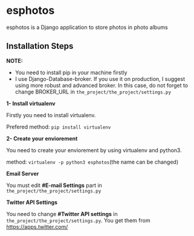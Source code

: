 # esphotos

esphotos is a Django application to store photos in photo albums

## Installation Steps
**NOTE:**

* You need to install pip in your machine firstly
* I use Django-Database-broker. If you use it on production, I suggest using more robust and advanced broker. In this case, do not forget to change BROKER_URL in `the_project/the_project/settings.py`

**1- Install virtualenv**

Firstly you need to install virtualenv.

Prefered method:
`pip install virtualenv`

**2- Create your enviorement**

You need to create your enviorement by using virtualenv and python3. 

method:
`virtualenv -p python3 esphotos`(the name can be changed)

**Email Server**

You must edit **\#E-mail Settings** part in `the_project/the_project/settings.py`

**Twitter API Settings**

You need to change **\#Twitter API settings** in  `the_project/the_project/settings.py`. You get them from https://apps.twitter.com/
